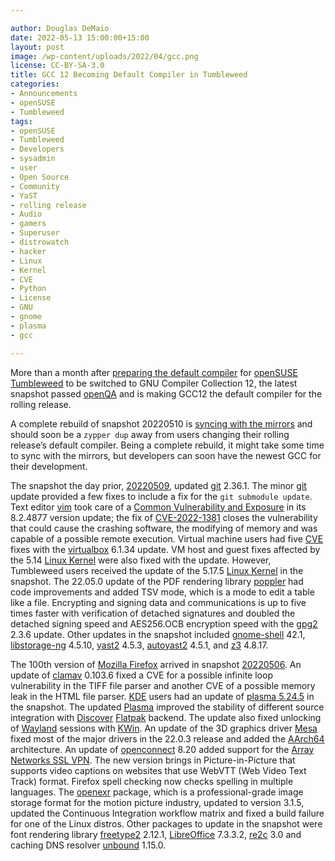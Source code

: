 ```yaml
---

author: Douglas DeMaio
date: 2022-05-13 15:00:00+15:00
layout: post
image: /wp-content/uploads/2022/04/gcc.png
license: CC-BY-SA-3.0
title: GCC 12 Becoming Default Compiler in Tumbleweed
categories:
- Announcements
- openSUSE
- Tumbleweed
tags:
- openSUSE
- Tumbleweed
- Developers
- sysadmin
- user
- Open Source
- Community
- YaST
- rolling release
- Audio
- gamers
- Superuser
- distrowatch
- hacker
- Linux
- Kernel
- CVE
- Python
- License
- GNU
- gnome
- plasma
- gcc

---
```


More than a month after [preparing the default compiler](https://news.opensuse.org/2022/04/08/tw-gets-new-default-gcc/) for [openSUSE](https://get.opensuse.org/) [Tumbleweed](https://get.opensuse.org/tumbleweed/) to be switched to GNU Compiler Collection 12, the latest snapshot passed [openQA](https://openqa.opensuse.org/) and is making GCC12 the default compiler for the rolling release.

A complete rebuild of snapshot 20220510 is [syncing with the mirrors](https://lists.opensuse.org/archives/list/factory@lists.opensuse.org/thread/AEFKIFZRIBGZQRVN6JVAIN764BJEBUYR/) and should soon be a `zypper dup` away from users changing their rolling release’s default compiler. Being a complete rebuild, it might take some time to sync with the mirrors, but developers can soon have the newest GCC for their development. 

The snapshot the day prior, [20220509](https://lists.opensuse.org/archives/list/factory@lists.opensuse.org/thread/TGLCVA7TEF2FLW7G5WKMOQ24UOSASV5G/), updated [git](https://github.com/git) 2.36.1. The minor [git](https://github.com/git) update provided a few fixes to include a fix for the `git submodule update`. Text editor [vim](https://www.vim.org/) took care of a [Common Vulnerability and Exposure](https://en.wikipedia.org/wiki/Common_Vulnerabilities_and_Exposures) in its 8.2.4877 version update; the fix of [CVE-2022-1381](https://www.suse.com/de-de/security/cve/CVE-2022-1381.html) closes the vulnerability that could cause the crashing software, the modifying of memory and was capable of a possible remote execution. Virtual machine users had five [CVE](https://en.wikipedia.org/wiki/Common_Vulnerabilities_and_Exposures) fixes with the [virtualbox](https://www.virtualbox.org/) 6.1.34 update. VM host and guest fixes affected by the 5.14 [Linux Kernel](https://www.kernel.org/) were also fixed with the update. However, Tumbleweed users received the update of the 5.17.5 [Linux Kernel](https://www.kernel.org/) in the snapshot. The 22.05.0 update of the PDF rendering library [poppler](https://poppler.freedesktop.org/) had code improvements and added TSV mode, which is a mode to edit a table like a file. Encrypting and signing data and communications is up to five times faster with verification of detached signatures and doubled the detached signing speed and AES256.OCB encryption speed with the [gpg2](https://gnupg.org/) 2.3.6 update. Other updates in the snapshot included [gnome-shell](https://wiki.gnome.org/Projects/GnomeShell) 42.1, [libstorage-ng](https://github.com/openSUSE/libstorage-ng)  4.5.10, [yast2](https://yast.opensuse.org/) 4.5.3, [autoyast2](https://github.com/yast/yast-autoinstallation) 4.5.1, and [z3](https://github.com/Z3Prover/z3) 4.8.17.

The 100th version of [Mozilla Firefox](https://www.mozilla.org) arrived in snapshot [20220506](https://lists.opensuse.org/archives/list/factory@lists.opensuse.org/thread/B76RSMLTI7TJ62HBEM6S2DH3NC4ZDE5L/). An update of [clamav](https://www.clamav.net/) 0.103.6 fixed a CVE for a possible infinite loop vulnerability in the TIFF file parser and another CVE of a possible memory leak in the HTML file parser. [KDE](https://kde.org) users had an update of [plasma 5.24.5](https://kde.org/announcements/plasma/5/5.24.5/) in the snapshot. The updated [Plasma](https://kde.org/plasma-desktop/) improved the stability of different source integration with [Discover](https://apps.kde.org/discover/) [Flatpak](https://flatpak.org/) backend. The update also fixed unlocking of [Wayland](https://wayland.freedesktop.org/) sessions with [KWin](https://userbase.kde.org/KWin). An update of the 3D graphics driver [Mesa](https://www.mesa3d.org/)  fixed most of the major drivers in the 22.0.3 release and  added the [AArch64](https://en.wikipedia.org/wiki/AArch64) architecture. An update of [openconnect](https://gitlab.com/openconnect) 8.20 added support for the [Array Networks SSL VPN](https://arraynetworks.com/ssl-vpn/). The new version brings in Picture-in-Picture that supports video captions on websites that use WebVTT (Web Video Text Track) format. Firefox spell checking now checks spelling in multiple languages. The [openexr](https://www.openexr.com/) package, which is a professional-grade image storage format for the motion picture industry, updated to version 3.1.5, updated the Continuous Integration workflow matrix and fixed a build failure for one of the Linux distros.  Other packages to update in the snapshot were font rendering library [freetype2](https://freetype.org/) 2.12.1, [LibreOffice](https://www.libreoffice.org/) 7.3.3.2, [re2c](https://re2c.org/) 3.0 and caching DNS resolver [unbound](https://www.linuxfromscratch.org/blfs/view/svn/server/unbound.html) 1.15.0.

<meta name="openSUSE, Tumbleweed, Developers, sysadmin, user, Open Source, rolling release, gamers, superuser, distrowatch, hacker, Linux, Kernel, gnome, kde, xfce, dbus, facebook, pipewire, gcc, autoconf, gedit, dracut, harfbuzz, ceph, Libre Office, Visual Studio" content="HTML,CSS,XML,JavaScript">
